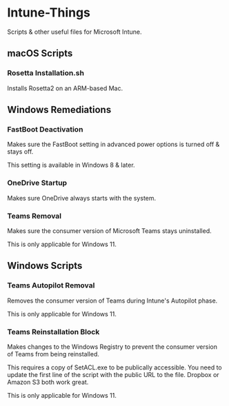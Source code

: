 # Intune-Things
Scripts &amp; other useful files for Microsoft Intune.

## macOS Scripts

### Rosetta Installation.sh

Installs Rosetta2 on an ARM-based Mac.

## Windows Remediations

### FastBoot Deactivation

Makes sure the FastBoot setting in advanced power options is turned off & stays off.

This setting is available in Windows 8 & later.

### OneDrive Startup

Makes sure OneDrive always starts with the system.

### Teams Removal

Makes sure the consumer version of Microsoft Teams stays uninstalled.

This is only applicable for Windows 11.

## Windows Scripts

### Teams Autopilot Removal

Removes the consumer version of Teams during Intune's Autopilot phase.

This is only applicable for Windows 11.

### Teams Reinstallation Block

Makes changes to the Windows Registry to prevent the consumer version of Teams from being reinstalled.

This requires a copy of SetACL.exe to be publically accessible. You need to update the first line of the script with the public URL to the file. Dropbox or Amazon S3 both work great.

This is only applicable for Windows 11.
